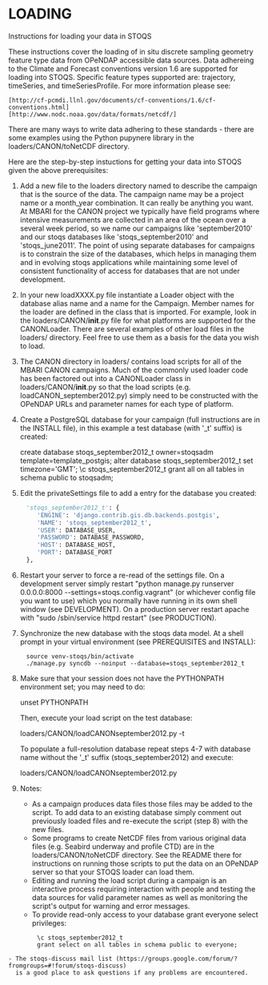 LOADING
=======

Instructions for loading your data in STOQS

These instructions cover the loading of in situ discrete sampling geometry feature type 
data from OPeNDAP accessible data sources.  Data adhereing to the Climate and Forecast
conventions version 1.6 are supported for loading into STOQS.  Specific feature types
supported are: trajectory, timeSeries, and timeSeriesProfile.  For more information
please see:

    [http://cf-pcmdi.llnl.gov/documents/cf-conventions/1.6/cf-conventions.html]
    [http://www.nodc.noaa.gov/data/formats/netcdf/]

There are many ways to write data adhering to these standards - there are some examples
using the Python pupynere library in the loaders/CANON/toNetCDF directory.

Here are the step-by-step instuctions for getting your data into STOQS given the above
prerequisites:

1. Add a new file to the loaders directory named to describe the campaign that is 
   the source of the data.  The campaign name may be a project name or a month_year
   combination.  It can really be anything you want.  At MBARI for the CANON project
   we typically have field programs where intensive measurements are collected in
   an area of the ocean over a several week period, so we name our campaigns like
   'september2010' and our stoqs databases like 'stoqs_september2010' and 'stoqs_june2011'.
   The point of using separate databases for campaigns is to constrain the size
   of the databases, which helps in managing them and in evolving stoqs applications
   while maintaining some level of consistent functionality of access for databases
   that are not under development.
   
2. In your new loadXXXX.py file instantiate a Loader object with the database alias name
   and a name for the Campaign.  Member names for the loader are defined in the class that
   is imported.  For example, look in the loaders/CANON/__init__.py file for what platforms
   are supported for the CANONLoader.  There are several examples of other load files in
   the loaders/ directory.  Feel free to use them as a basis for the data you wish to load.

3. The CANON directory in loaders/ contains load scripts for all of the MBARI CANON
   campaigns.  Much of the commonly used loader code has been factored out into a 
   CANONLoader class in loaders/CANON/__init__.py so that the load scripts (e.g. 
   loadCANON_september2012.py) simply need to be constructed with the OPeNDAP URLs
   and parameter names for each type of platform.

4. Create a PostgreSQL database for your campaign (full instructions are in the 
   INSTALL file), in this example a test database (with '_t' suffix) is created:

     create database stoqs_september2012_t owner=stoqsadm template=template_postgis;
     alter database stoqs_september2012_t set timezone='GMT';
     \c stoqs_september2012_t
     grant all on all tables in schema public to stoqsadm;

5. Edit the privateSettings file to add a entry for the database you created:

```python
     'stoqs_september2012_t': {
        'ENGINE': 'django.contrib.gis.db.backends.postgis',
        'NAME': 'stoqs_september2012_t',
        'USER': DATABASE_USER,
        'PASSWORD': DATABASE_PASSWORD,
        'HOST': DATABASE_HOST,
        'PORT': DATABASE_PORT
     },
```

6. Restart your server to force a re-read of the settings file.  On a development server
   simply restart "python manage.py runserver 0.0.0.0:8000 --settings=stoqs.config.vagrant"
   (or whichever config file you want to use)  which you normally have running
   in its own shell window (see DEVELOPMENT).  On a production server restart apache with
   "sudo /sbin/service httpd restart" (see PRODUCTION). 

7. Synchronize the new database with the stoqs data model.  At a shell prompt in your virtual
   environment (see PREREQUISITES and INSTALL):

```
     source venv-stoqs/bin/activate
     ./manage.py syncdb --noinput --database=stoqs_september2012_t
```

8. Make sure that your session does not have the PYTHONPATH environment set; you may need to do:

     unset PYTHONPATH

   Then, execute your load script on the test database:

     loaders/CANON/loadCANONseptember2012.py -t

   To populate a full-resolution database repeat steps 4-7 with database name without the 
   '_t' suffix (stoqs_september2012) and execute:

     loaders/CANON/loadCANONseptember2012.py 

9. Notes:

    - As a campaign produces data files those files may be added to the script.  To add
      data to an existing database simply comment out previously loaded files and re-execute
      the script (step 8) with the new files.
    - Some programs to create NetCDF files from various original data files (e.g. Seabird underway 
      and profile CTD) are in the loaders/CANON/toNetCDF directory.  See the README
      there for instructions on running those scripts to put the data on an OPeNDAP server
      so that your STOQS loader can load them.
    - Editing and running the load script during a campaign is an interactive process requiring
      interaction with people and testing the data sources for valid parameter names as well
      as monitoring the script's output for warning and error messages.
    - To provide read-only access to your database  grant everyone select privileges:
```
        \c stoqs_september2012_t
        grant select on all tables in schema public to everyone;
```

    - The stoqs-discuss mail list (https://groups.google.com/forum/?fromgroups=#!forum/stoqs-discuss)
      is a good place to ask questions if any problems are encountered.

